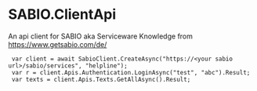 # SABIO.ClientApi
An api client for SABIO aka Serviceware Knowledge from https://www.getsabio.com/de/

```
 var client = await SabioClient.CreateAsync("https://<your sabio url>/sabio/services", "helpline");
 var r = client.Apis.Authentication.LoginAsync("test", "abc").Result;
 var texts = client.Apis.Texts.GetAllAsync().Result;
```